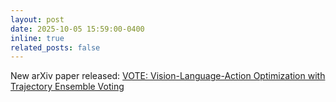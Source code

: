 ```yaml
---
layout: post
date: 2025-10-05 15:59:00-0400
inline: true
related_posts: false
---
```


New arXiv paper released: [VOTE: Vision-Language-Action Optimization with Trajectory Ensemble Voting](https://arxiv.org/abs/2507.05116)
